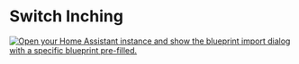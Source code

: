 # Switch Inching

[![Open your Home Assistant instance and show the blueprint import dialog with a specific blueprint pre-filled.](https://my.home-assistant.io/badges/blueprint_import.svg)](https://my.home-assistant.io/redirect/blueprint_import/?blueprint_url=https%3A%2F%2Fraw.githubusercontent.com%2Fcr4zyc4t%2Fhassio-blueprints%2Fmaster%2Fswitch-inching.yaml%3Ftoken%3DGHSAT0AAAAAACMLJSDG2IIMGBRYGYL674TWZMWFG5A)